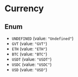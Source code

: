 # Currency

## Enum

* `UNDEFINED` (value: `"Undefined"`)
* `GVT` (value: `"GVT"`)
* `ETH` (value: `"ETH"`)
* `BTC` (value: `"BTC"`)
* `USDT` (value: `"USDT"`)
* `USDC` (value: `"USDC"`)
* `USD` (value: `"USD"`)
